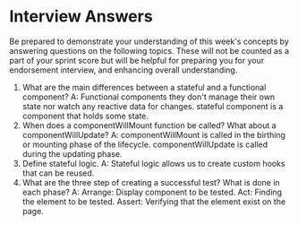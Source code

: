 # Interview Answers
Be prepared to demonstrate your understanding of this week's concepts by answering questions on the following topics. These will not be counted as a part of your sprint score but will be helpful for preparing you for your endorsement interview, and enhancing overall understanding.

1. What are the main differences between a stateful and a functional component?
  A: Functional components they don't manage their own state nor watch any reactive data for changes. stateful component is a component that holds some state.
2. When does a componentWillMount function be called? What about a componentWillUpdate?
    A: componentWillMount is called in the birthing or mounting phase of the lifecycle. componentWillUpdate is called during the updating phase.
3. Define stateful logic.
  A: Stateful logic allows us to create custom hooks that can be reused.
4. What are the three step of creating a successful test? What is done in each phase?
  A: Arrange: Display component to be tested.
    Act: Finding the element to be tested.
    Assert: Verifying that the element exist on the page.
